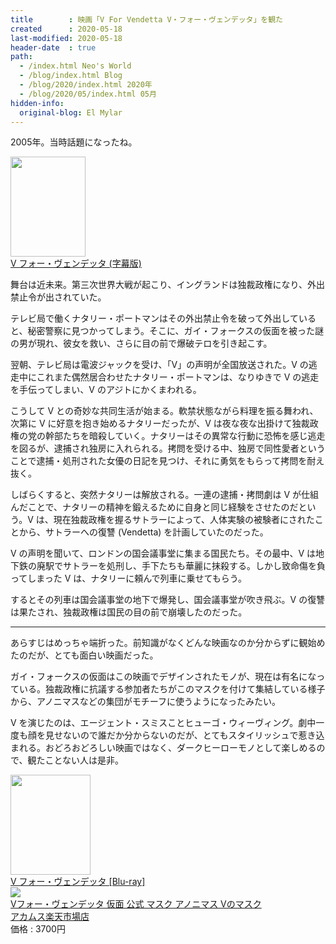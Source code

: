 ```yaml
---
title        : 映画「V For Vendetta V・フォー・ヴェンデッタ」を観た
created      : 2020-05-18
last-modified: 2020-05-18
header-date  : true
path:
  - /index.html Neo's World
  - /blog/index.html Blog
  - /blog/2020/index.html 2020年
  - /blog/2020/05/index.html 05月
hidden-info:
  original-blog: El Mylar
---
```


2005年。当時話題になったね。

<div class="ad-amazon">
  <div class="ad-amazon-image">
    <a href="https://www.amazon.co.jp/dp/B00FIWD1F6?tag=neos21-22&amp;linkCode=osi&amp;th=1&amp;psc=1">
      <img src="https://m.media-amazon.com/images/I/51U+U322gNL._SL160_.jpg" width="120" height="160">
    </a>
  </div>
  <div class="ad-amazon-info">
    <div class="ad-amazon-title">
      <a href="https://www.amazon.co.jp/dp/B00FIWD1F6?tag=neos21-22&amp;linkCode=osi&amp;th=1&amp;psc=1">V フォー・ヴェンデッタ (字幕版)</a>
    </div>
  </div>
</div>

舞台は近未来。第三次世界大戦が起こり、イングランドは独裁政権になり、外出禁止令が出されていた。

テレビ局で働くナタリー・ポートマンはその外出禁止令を破って外出していると、秘密警察に見つかってしまう。そこに、ガイ・フォークスの仮面を被った謎の男が現れ、彼女を救い、さらに目の前で爆破テロを引き起こす。

翌朝、テレビ局は電波ジャックを受け、「V」の声明が全国放送された。V の逃走中にこれまた偶然居合わせたナタリー・ポートマンは、なりゆきで V の逃走を手伝ってしまい、V のアジトにかくまわれる。

こうして V との奇妙な共同生活が始まる。軟禁状態ながら料理を振る舞われ、次第に V に好意を抱き始めるナタリーだったが、V は夜な夜な出掛けて独裁政権の党の幹部たちを暗殺していく。ナタリーはその異常な行動に恐怖を感じ逃走を図るが、逮捕され独房に入れられる。拷問を受ける中、独房で同性愛者ということで逮捕・処刑された女優の日記を見つけ、それに勇気をもらって拷問を耐え抜く。

しばらくすると、突然ナタリーは解放される。一連の逮捕・拷問劇は V が仕組んだことで、ナタリーの精神を鍛えるために自身と同じ経験をさせたのだという。V は、現在独裁政権を握るサトラーによって、人体実験の被験者にされたことから、サトラーへの復讐 (Vendetta) を計画していたのだった。

V の声明を聞いて、ロンドンの国会議事堂に集まる国民たち。その最中、V は地下鉄の廃駅でサトラーを処刑し、手下たちも華麗に抹殺する。しかし致命傷を負ってしまった V は、ナタリーに頼んで列車に乗せてもらう。

するとその列車は国会議事堂の地下で爆発し、国会議事堂が吹き飛ぶ。V の復讐は果たされ、独裁政権は国民の目の前で崩壊したのだった。

---

あらすじはめっちゃ端折った。前知識がなくどんな映画なのか分からずに観始めたのだが、とても面白い映画だった。

ガイ・フォークスの仮面はこの映画でデザインされたモノが、現在は有名になっている。独裁政権に抗議する参加者たちがこのマスクを付けて集結している様子から、アノニマスなどの集団がモチーフに使うようになったみたい。

V を演じたのは、エージェント・スミスことヒューゴ・ウィーヴィング。劇中一度も顔を見せないので誰だか分からないのだが、とてもスタイリッシュで惹き込まれる。おどろおどろしい映画ではなく、ダークヒーローモノとして楽しめるので、観たことない人は是非。

<div class="ad-amazon">
  <div class="ad-amazon-image">
    <a href="https://www.amazon.co.jp/dp/B019FBEJ7Y?tag=neos21-22&amp;linkCode=osi&amp;th=1&amp;psc=1">
      <img src="https://m.media-amazon.com/images/I/51VImMM3UkL._SL160_.jpg" width="128" height="160">
    </a>
  </div>
  <div class="ad-amazon-info">
    <div class="ad-amazon-title">
      <a href="https://www.amazon.co.jp/dp/B019FBEJ7Y?tag=neos21-22&amp;linkCode=osi&amp;th=1&amp;psc=1">V フォー・ヴェンデッタ [Blu-ray]</a>
    </div>
  </div>
</div>

<div class="ad-rakuten">
  <div class="ad-rakuten-image">
    <a href="https://hb.afl.rakuten.co.jp/hgc/g00q7612.waxyce5a.g00q7612.waxyd6a5/?pc=https%3A%2F%2Fitem.rakuten.co.jp%2Facomes%2F7833%2F&amp;m=http%3A%2F%2Fm.rakuten.co.jp%2Facomes%2Fi%2F10012402%2F">
      <img src="https://thumbnail.image.rakuten.co.jp/@0_gold/acomes/cabinet/7833.jpg?_ex=128x128">
    </a>
  </div>
  <div class="ad-rakuten-info">
    <div class="ad-rakuten-title">
      <a href="https://hb.afl.rakuten.co.jp/hgc/g00q7612.waxyce5a.g00q7612.waxyd6a5/?pc=https%3A%2F%2Fitem.rakuten.co.jp%2Facomes%2F7833%2F&amp;m=http%3A%2F%2Fm.rakuten.co.jp%2Facomes%2Fi%2F10012402%2F">Vフォー・ヴェンデッタ 仮面 公式 マスク アノニマス Vのマスク</a>
    </div>
    <div class="ad-rakuten-shop">
      <a href="https://hb.afl.rakuten.co.jp/hgc/g00q7612.waxyce5a.g00q7612.waxyd6a5/?pc=https%3A%2F%2Fwww.rakuten.co.jp%2Facomes%2F&amp;m=http%3A%2F%2Fm.rakuten.co.jp%2Facomes%2F">アカムス楽天市場店</a>
    </div>
    <div class="ad-rakuten-price">価格 : 3700円</div>
  </div>
</div>
